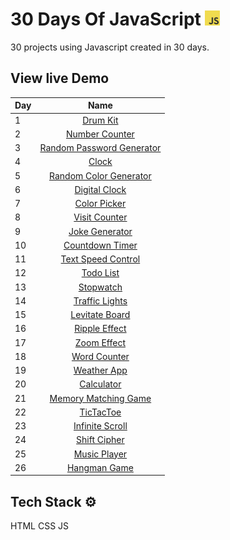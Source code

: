 # 30 Days Of JavaScript [<img src="https://raw.githubusercontent.com/github/explore/80688e429a7d4ef2fca1e82350fe8e3517d3494d/topics/javascript/javascript.png" alt="js logo" width="24">](https://developer.mozilla.org/en-US/docs/Web/JavaScript)

30 projects using Javascript created in 30 days.

## View live Demo

| Day |                                        Name                                        |
| --- | :--------------------------------------------------------------------------------: |
| 1   |              [Drum Kit](https://kunalsalunkhe12-drumkit.netlify.app)               |
| 2   |        [Number Counter](https://kunalsalunkhe12-numbercounter.netlify.app)         |
| 3   | [Random Password Generator](https://kunalsalunkhe12-passwordgenerator.netlify.app) |
| 4   |                 [Clock](https://kunalsalunkhe12-clock.netlify.app)                 |
| 5   |    [Random Color Generator](https://kunalsalunkhe12-colorgenerator.netlify.app)    |
| 6   |         [Digital Clock](https://kunalsalunkhe12-digitalclock.netlify.app/)         |
| 7   |          [Color Picker](https://kunalsalunkhe12-colorpicker.netlify.app/)          |
| 8   |         [Visit Counter](https://kunalsalunkhe12-viewcounter.netlify.app/)          |
| 9   |        [Joke Generator](https://kunalsalunkhe12-jokegenerator.netlify.app/)        |
| 10  |       [Countdown Timer](https://kunalsalunkhe12-countdowntimer.netlify.app/)       |
| 11  |    [Text Speed Control](https://kunalsalunkhe12-textspeedcontrol.netlify.app/)     |
| 12  |             [Todo List](https://kunalsalunkhe12-todolist.netlify.app/)             |
| 13  |             [Stopwatch](https://kunalsalukhe12-stopwatch.netlify.app/)             |
| 14  |        [Traffic Lights](https://kunalsalunkhe12-trafficlights.netlify.app/)        |
| 15  |        [Levitate Board](https://kunalsalunkhe12-levitateboard.netlify.app/)        |
| 16  |            [Ripple Effect](https://kunalsalunkhe12-ripple.netlify.app/)            |
| 17  |           [Zoom Effect](https://kunalsalunkhe12-zoomeffect.netlify.app/)           |
| 18  |          [Word Counter](https://kunalsalunkhe12-wordcounter.netlify.app/)          |
| 19  |           [Weather App](https://kunalsalunkhe12-weatherapp.netlify.app/)           |
| 20  |           [Calculator](https://kunalsalunkhe12-calculator.netlify.app/)            |
| 21  |    [Memory Matching Game](https://kunalsalunkhe12-memorymatching.netlify.app/)     |
| 22  |            [TicTacToe](https://kunalsalunkhe12-tictactoe.netlify.app/)             |
| 23  |       [Infinite Scroll](https://kunalsalunkhe12-infinitescroll.netlify.app/)       |
| 24  |          [Shift Cipher](https://kunalsalunkhe12-shiftcipher.netlify.app/)          |
| 25  |          [Music Player](https://kunalsalunkhe12-musicplayer.netlify.app/)          |
| 26  |          [Hangman Game](https://kunalsalunkhe12-hangmangame.netlify.app/)          |

## Tech Stack ⚙️

HTML CSS JS
